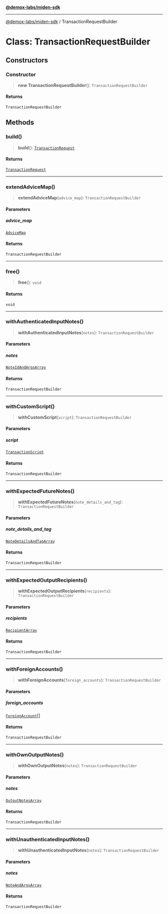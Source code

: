 [**@demox-labs/miden-sdk**](../README.md)

***

[@demox-labs/miden-sdk](../README.md) / TransactionRequestBuilder

# Class: TransactionRequestBuilder

## Constructors

### Constructor

> **new TransactionRequestBuilder**(): `TransactionRequestBuilder`

#### Returns

`TransactionRequestBuilder`

## Methods

### build()

> **build**(): [`TransactionRequest`](TransactionRequest.md)

#### Returns

[`TransactionRequest`](TransactionRequest.md)

***

### extendAdviceMap()

> **extendAdviceMap**(`advice_map`): `TransactionRequestBuilder`

#### Parameters

##### advice\_map

[`AdviceMap`](AdviceMap.md)

#### Returns

`TransactionRequestBuilder`

***

### free()

> **free**(): `void`

#### Returns

`void`

***

### withAuthenticatedInputNotes()

> **withAuthenticatedInputNotes**(`notes`): `TransactionRequestBuilder`

#### Parameters

##### notes

[`NoteIdAndArgsArray`](NoteIdAndArgsArray.md)

#### Returns

`TransactionRequestBuilder`

***

### withCustomScript()

> **withCustomScript**(`script`): `TransactionRequestBuilder`

#### Parameters

##### script

[`TransactionScript`](TransactionScript.md)

#### Returns

`TransactionRequestBuilder`

***

### withExpectedFutureNotes()

> **withExpectedFutureNotes**(`note_details_and_tag`): `TransactionRequestBuilder`

#### Parameters

##### note\_details\_and\_tag

[`NoteDetailsAndTagArray`](NoteDetailsAndTagArray.md)

#### Returns

`TransactionRequestBuilder`

***

### withExpectedOutputRecipients()

> **withExpectedOutputRecipients**(`recipients`): `TransactionRequestBuilder`

#### Parameters

##### recipients

[`RecipientArray`](RecipientArray.md)

#### Returns

`TransactionRequestBuilder`

***

### withForeignAccounts()

> **withForeignAccounts**(`foreign_accounts`): `TransactionRequestBuilder`

#### Parameters

##### foreign\_accounts

[`ForeignAccount`](ForeignAccount.md)[]

#### Returns

`TransactionRequestBuilder`

***

### withOwnOutputNotes()

> **withOwnOutputNotes**(`notes`): `TransactionRequestBuilder`

#### Parameters

##### notes

[`OutputNotesArray`](OutputNotesArray.md)

#### Returns

`TransactionRequestBuilder`

***

### withUnauthenticatedInputNotes()

> **withUnauthenticatedInputNotes**(`notes`): `TransactionRequestBuilder`

#### Parameters

##### notes

[`NoteAndArgsArray`](NoteAndArgsArray.md)

#### Returns

`TransactionRequestBuilder`
